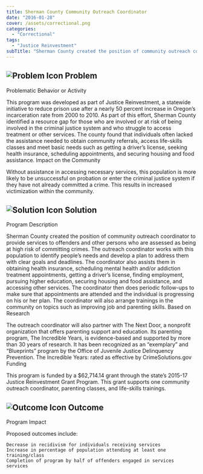 ```yaml
---
title: Sherman County Community Outreach Coordinator
date: "2016-01-28"
cover: /assets/correctional.png
categories:
  - "Correctional"
tags:
  - "Justice Reinvestment"
subTitle: "Sherman County created the position of community outreach coordinator to provide services to offenders and other persons who are assessed as being at high risk of committing crimes."
---
```

## ![Problem Icon](https://github.com/google/material-design-icons/raw/master/alert/1x_web/ic_error_outline_black_48dp.png "Problem") Problem

Problematic Behavior or Activity

This program was developed as part of Justice Reinvestment, a statewide initiative to reduce prison use after a nearly 50 percent increase in Oregon’s incarceration rate from 2000 to 2010. As part of this effort, Sherman County identified a resource gap for those who are involved or at risk of being involved in the criminal justice system and who struggle to access treatment or other services. The county found that individuals often lacked the assistance needed to obtain community referrals, access life-skills classes and meet basic needs such as getting a driver’s license, seeking health insurance, scheduling appointments, and securing housing and food assistance.
Impact on the Community

Without assistance in accessing necessary services, this population is more likely to be unsuccessful on probation or enter the criminal justice system if they have not already committed a crime. This results in increased victimization within the community.

## ![Solution Icon](https://github.com/google/material-design-icons/raw/master/action/1x_web/ic_lightbulb_outline_black_48dp.png "Solution") Solution

Program Description

Sherman County created the position of community outreach coordinator to provide services to offenders and other persons who are assessed as being at high risk of committing crimes. The outreach coordinator works with this population to identify people’s needs and develop a plan to address them with clear goals and deadlines. The coordinator also assists them in obtaining health insurance, scheduling mental health and/or addiction treatment appointments, getting a driver’s license, finding employment, pursuing higher education, securing housing and food assistance, and accessing other services. The coordinator then does periodic follow-ups to make sure that appointments are attended and the individual is progressing on his or her plan. The coordinator will also arrange trainings in the community on topics such as improving job and parenting skills.
Based on Research

The outreach coordinator will also partner with The Next Door, a nonprofit organization that offers parenting support and education. Its parenting program, The Incredible Years, is evidence-based and supported by more than 30 years of research. It has been recognized as an “exemplary” and “Blueprints” program by the Office of Juvenile Justice Delinquency Prevention.
The Incredible Years: rated as effective by CrimeSolutions.gov
Funding

This program is funded by a $62,714.14 grant through the state’s 2015-17 Justice Reinvestment Grant Program. This grant supports one community outreach coordinator, parenting classes, and life-skills trainings.

## ![Outcome Icon](https://github.com/google/material-design-icons/raw/master/action/1x_web/ic_view_list_black_48dp.png "Outcome") Outcome

Program Impact

Proposed outcomes include:

    Decrease in recidivism for individuals receiving services
    Increase in percentage of population attending at least one training/class
    Completion of program by half of offenders engaged in services services



